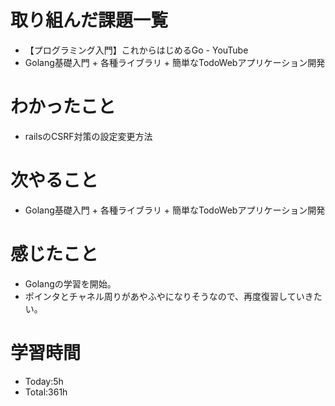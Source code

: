 # 取り組んだ課題一覧
- 【プログラミング入門】これからはじめるGo - YouTube
- Golang基礎入門 + 各種ライブラリ + 簡単なTodoWebアプリケーション開発
  
# わかったこと
- railsのCSRF対策の設定変更方法
   
# 次やること
- Golang基礎入門 + 各種ライブラリ + 簡単なTodoWebアプリケーション開発

# 感じたこと
- Golangの学習を開始。
- ポインタとチャネル周りがあやふやになりそうなので、再度復習していきたい。

# 学習時間
- Today:5h
- Total:361h
